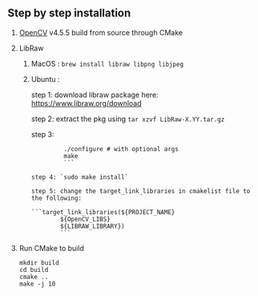 
## Step by step installation

1. [OpenCV](git@github.com:opencv/opencv.git) v4.5.5 build from source through CMake


2. LibRaw
   1. MacOS : `brew install libraw libpng libjpeg`
   2. Ubuntu : 
   
      step 1: download libraw package here: https://www.libraw.org/download
      
      step 2: extract the pkg using `tar xzvf LibRaw-X.YY.tar.gz`
      
      step 3: 
      ```cd LibRaw-X.YY
               ./configure # with optional args
               make
               ```
               
      step 4: `sudo make install`
      
      step 5: change the target_link_libraries in cmakelist file to the following:
      
      ```target_link_libraries(${PROJECT_NAME} 
              ${OpenCV_LIBS}
              ${LIBRAW_LIBRARY})
              ```

3. Run CMake to build
   ```shell
   mkdir build
   cd build
   cmake ..
   make -j 10
   ```
